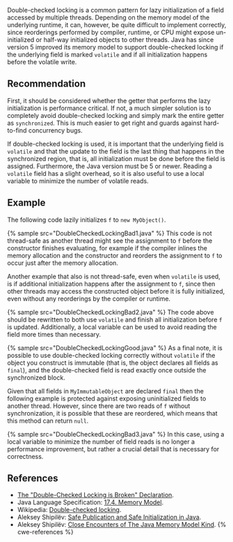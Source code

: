 Double-checked locking is a common pattern for lazy initialization of a field accessed by multiple threads. Depending on the memory model of the underlying runtime, it can, however, be quite difficult to implement correctly, since reorderings performed by compiler, runtime, or CPU might expose un-initialized or half-way initialized objects to other threads. Java has since version 5 improved its memory model to support double-checked locking if the underlying field is marked `volatile` and if all initialization happens before the volatile write.


## Recommendation
First, it should be considered whether the getter that performs the lazy initialization is performance critical. If not, a much simpler solution is to completely avoid double-checked locking and simply mark the entire getter as `synchronized`. This is much easier to get right and guards against hard-to-find concurrency bugs.

If double-checked locking is used, it is important that the underlying field is `volatile` and that the update to the field is the last thing that happens in the synchronized region, that is, all initialization must be done before the field is assigned. Furthermore, the Java version must be 5 or newer. Reading a `volatile` field has a slight overhead, so it is also useful to use a local variable to minimize the number of volatile reads.


## Example
The following code lazily initializes `f` to `new MyObject()`.

{% sample src="DoubleCheckedLockingBad1.java" %}
This code is not thread-safe as another thread might see the assignment to `f` before the constructor finishes evaluating, for example if the compiler inlines the memory allocation and the constructor and reorders the assignment to `f` to occur just after the memory allocation.

Another example that also is not thread-safe, even when `volatile` is used, is if additional initialization happens after the assignment to `f`, since then other threads may access the constructed object before it is fully initialized, even without any reorderings by the compiler or runtime.

{% sample src="DoubleCheckedLockingBad2.java" %}
The code above should be rewritten to both use `volatile` and finish all initialization before `f` is updated. Additionally, a local variable can be used to avoid reading the field more times than necessary.

{% sample src="DoubleCheckedLockingGood.java" %}
As a final note, it is possible to use double-checked locking correctly without `volatile` if the object you construct is immutable (that is, the object declares all fields as `final`), and the double-checked field is read exactly once outside the synchronized block.

Given that all fields in `MyImmutableObject` are declared `final` then the following example is protected against exposing uninitialized fields to another thread. However, since there are two reads of `f` without synchronization, it is possible that these are reordered, which means that this method can return `null`.

{% sample src="DoubleCheckedLockingBad3.java" %}
In this case, using a local variable to minimize the number of field reads is no longer a performance improvement, but rather a crucial detail that is necessary for correctness.


## References
* [The "Double-Checked Locking is Broken" Declaration](https://www.cs.umd.edu/~pugh/java/memoryModel/DoubleCheckedLocking.html).
* Java Language Specification: [17.4. Memory Model](https://docs.oracle.com/javase/specs/jls/se11/html/jls-17.html#jls-17.4).
* Wikipedia: [Double-checked locking](https://en.wikipedia.org/wiki/Double-checked_locking).
* Aleksey Shipilëv: [Safe Publication and Safe Initialization in Java](https://shipilev.net/blog/2014/safe-public-construction/).
* Aleksey Shipilëv: [Close Encounters of The Java Memory Model Kind](https://shipilev.net/blog/2016/close-encounters-of-jmm-kind/).
{% cwe-references %}
